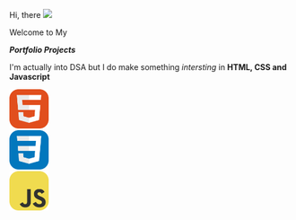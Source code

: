<head>
  <style>
* {
/*   box-sizing: border-box;
}

.column {
  float: left;
  width: 33.33%;
  padding: 5px;
}

/* Clearfix (clear floats) */
.row::after {
  content: "";
  clear: both;
  display: table; */
}
</style>

Hi, there   <img src="https://user-images.githubusercontent.com/18350557/176309783-0785949b-9127-417c-8b55-ab5a4333674e.gif"> <br>
<p>Welcome to My </p>
<b><i>Portfolio  Projects</i></b>
<br>
<p>I'm actually into DSA but I do make something <i>intersting</i> in <b>HTML, CSS and Javascript</b></p>
<!-- <img align="left" src="https://github.com/tandpfun/skill-icons/blob/main/icons/CSS.svg" width="70" height="70">
<img align="center" src="https://github.com/tandpfun/skill-icons/blob/main/icons/HTML.svg" width="70" height="70">
<img aling ="relative" src="https://github.com/tandpfun/skill-icons/blob/main/icons/JavaScript.svg" > -->

<div class="row">
  <div class="column">
    <img src="https://github.com/tandpfun/skill-icons/blob/main/icons/HTML.svg" width="70" height="70">
  </div>
  <div class="column">
    <img src="https://github.com/tandpfun/skill-icons/blob/main/icons/CSS.svg" width="70" height="70">
  </div>
  <div class="column">
    <img src="https://github.com/tandpfun/skill-icons/blob/main/icons/JavaScript.svg" width="70" height="70">
  </div>
</div>
</head>
